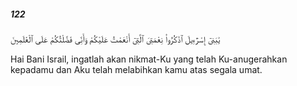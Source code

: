 ##### 122

<span class="ayah">يَٰبَنِىٓ إِسْرَٰٓءِيلَ ٱذْكُرُوا۟ نِعْمَتِىَ ٱلَّتِىٓ أَنْعَمْتُ عَلَيْكُمْ وَأَنِّى فَضَّلْتُكُمْ عَلَى ٱلْعَٰلَمِينَ</span>

<span class="ayah_translation">Hai Bani Israil, ingatlah akan nikmat-Ku yang telah Ku-anugerahkan kepadamu dan Aku telah melabihkan kamu atas segala umat.</span>
